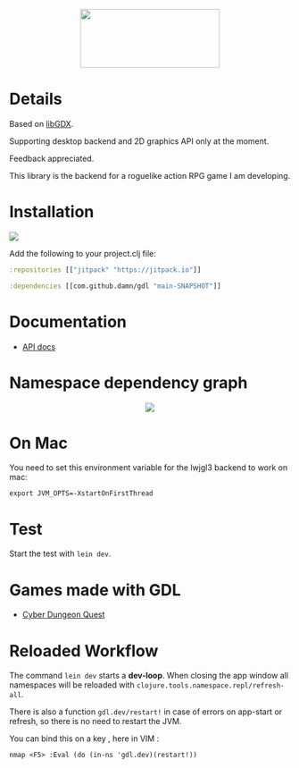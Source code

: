 <p align="center">
  <img src="https://github.com/damn/gdx/blob/main/logo.png" width="250" height="105"/>
</p>

#  Details

Based on [libGDX](https://libgdx.com/).

Supporting desktop backend and 2D graphics API only at the moment.

Feedback appreciated.

This library is the backend for a roguelike action RPG game I am developing.

# Installation

[![](https://jitpack.io/v/damn/gdl.svg)](https://jitpack.io/#damn/gdl)

Add the following to your project.clj file:

``` clojure
:repositories [["jitpack" "https://jitpack.io"]]

:dependencies [[com.github.damn/gdl "main-SNAPSHOT"]]
```

# Documentation

* [API docs](https://damn.github.io/gdl/)

# Namespace dependency graph

<p align="center">
  <img src="https://github.com/damn/gdx/blob/main/namespaces.png"/>
</p>

# On Mac

You need to set this environment variable for the lwjgl3 backend to work on mac:

```
export JVM_OPTS=-XstartOnFirstThread
```

# Test

Start the test with `lein dev`.

# Games made with GDL

* [Cyber Dungeon Quest](https://github.com/damn/Cyber-Dungeon-Quest)

# Reloaded Workflow

The command `lein dev` starts a __dev-loop__.
When closing the app window all namespaces will be reloaded with `clojure.tools.namespace.repl/refresh-all`.

There is also a function `gdl.dev/restart!` in case of errors on app-start or refresh, so there is no need to restart the JVM.

You can bind this on a key , here in VIM :
``` vimscript
nmap <F5> :Eval (do (in-ns 'gdl.dev)(restart!))
```
